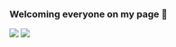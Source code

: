 ### Welcoming everyone on my page 👋
<img src="https://github-readme-stats.vercel.app/api/?username=rofifahnurul&hide=stars&count_private=true&theme=tokyonight&showicons=true)]()">
<img src="https://github-readme-stats.vercel.app/api/top-langs/?username=rofifahnurul&langs_count=5&theme=tokyonight)]()">
<!--
**rofifahnurul/rofifahnurul** is a ✨ _special_ ✨ repository because its `README.md` (this file) appears on your GitHub profile.

Here are some ideas to get you started:

- 🔭 I’m currently working on ...
- 🌱 I’m currently learning ...
- 👯 I’m looking to collaborate on ...
- 🤔 I’m looking for help with ...
- 💬 Ask me about ...
- 📫 How to reach me: ...
- 😄 Pronouns: ...
- ⚡ Fun fact: ...
-->
